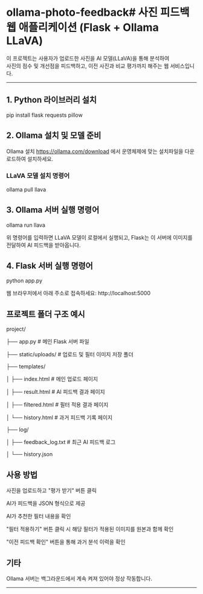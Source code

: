 # ollama-photo-feedback# 사진 피드백 웹 애플리케이션 (Flask + Ollama LLaVA)

이 프로젝트는 사용자가 업로드한 사진을 AI 모델(LLaVA)을 통해 분석하여  
사진의 점수 및 개선점을 피드백하고, 이전 사진과 비교 평가까지 해주는 웹 서비스입니다.

---

## 1. Python 라이브러리 설치

pip install flask requests pillow

## 2. Ollama 설치 및 모델 준비

Ollama 설치
https://ollama.com/download 에서 운영체제에 맞는 설치파일을 다운로드하여 설치하세요.

### LLaVA 모델 설치 명령어

ollama pull llava


## 3. Ollama 서버 실행 명령어

ollama run llava

위 명령어를 입력하면 LLaVA 모델이 로컬에서 실행되고,
Flask는 이 서버에 이미지를 전달하여 AI 피드백을 받아옵니다.

## 4. Flask 서버 실행 명령어

python app.py

웹 브라우저에서 아래 주소로 접속하세요:
http://localhost:5000

## 프로젝트 폴더 구조 예시

project/

├── app.py                     # 메인 Flask 서버 파일

├── static/uploads/            # 업로드 및 필터 이미지 저장 폴더

├── templates/

│   ├── index.html             # 메인 업로드 페이지

│   ├── result.html            # AI 피드백 결과 페이지

│   ├── filtered.html          # 필터 적용 결과 페이지

│   └── history.html           # 과거 피드백 기록 페이지

├── log/

│   ├── feedback_log.txt       # 최근 AI 피드백 로그

│   └── history.json

## 사용 방법 

사진을 업로드하고 "평가 받기" 버튼 클릭

AI가 피드백을 JSON 형식으로 제공

AI가 추천한 필터 내용을 확인

"필터 적용하기" 버튼 클릭 시 해당 필터가 적용된 이미지를 원본과 함께 확인

"이전 피드백 확인" 버튼을 통해 과거 분석 이력을 확인

## 기타

Ollama 서버는 백그라운드에서 계속 켜져 있어야 정상 작동합니다.

---
